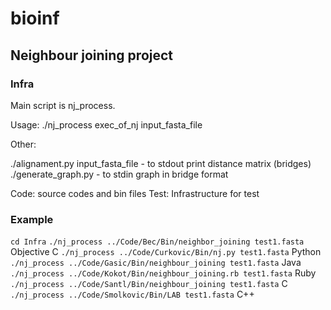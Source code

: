 bioinf
======

## Neighbour joining project

### Infra

Main script is nj_process.

Usage: ./nj_process exec_of_nj input_fasta_file

Other:

./alignament.py input_fasta_file - to stdout print distance matrix (bridges)
./generate_graph.py - to stdin graph in bridge format


Code: source codes and bin files
Test: Infrastructure for test

### Example
`cd Infra`
`./nj_process ../Code/Bec/Bin/neighbor_joining test1.fasta`  Objective C
`./nj_process ../Code/Curkovic/Bin/nj.py test1.fasta`  Python
`./nj_process ../Code/Gasic/Bin/neighbour_joining test1.fasta`  Java
`./nj_process ../Code/Kokot/Bin/neighbour_joining.rb test1.fasta`  Ruby
`./nj_process ../Code/Santl/Bin/neighbour_joining test1.fasta`  C
`./nj_process ../Code/Smolkovic/Bin/LAB test1.fasta`  C++
